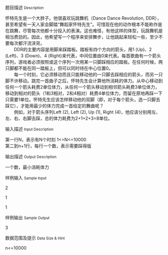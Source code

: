 <div class="panel panel-default">
<div class="area-title">
<span>
题目描述
<small>Description</small>
</span></div>
<div class="panel-body">

<p><span>怀特先生是一个大胖子。他很喜欢玩跳舞机（Dance Dance Revolution, DDR），甚至希望有一天人家会脚踏“舞蹈家怀特先生”。可惜现在他的动作根本不能称作是在跳舞，尽管每次他都十分投入的表演。这也难怪，有他这样的体型，玩跳舞机是相当费劲的。因此，他希望写一个程序来安排舞步，让他跳起来轻松一些，至少不要每次都汗流浃背。</span><br><span>　　DDR的主要内容是用脚来踩踏板。踏板有四个方向的箭头，用1 (Up)、2 (Left)、3 (Down)、4 (Right)来代表，中间位置由0来代表。每首歌曲有一个箭头序列，游戏者必须按照或这个序列一次用某一只脚踩相应的踏板。在任何时候，两只脚都不能在同一踏板上，但可以同时待在中心位置0。</span><br><span>　　每一个时刻，它必须移动而且只能移动他的一只脚去踩相应的箭头，而另一只脚不许移动。跳完一首曲子之后，怀特先生会计算他所消耗的体力。从中心移动到任何一个箭头耗费2单位体力，从任何一个箭头移动到相邻箭头耗费3单位体力，移动到相</span><span>对的箭头（1和3相对，2和4相对）耗费4单位体力，而留在原地再踩一下只需要1单位。怀特先生应该怎样移动他的双脚（即，对于每个箭头，选一只脚去踩它），才能用最少的体力完成一首给定的舞曲呢？</span><br><span>　　例如，对于箭头序列Left (2), Left (2), Up (1), Right (4)，他应该分别用左、左、右、右脚去踩，总的体力耗费为2+1+2+3=8单位。</span></p>

</div>
</div>

<div class="panel panel-default">
<div class="area-title">
<span>
输入描述
<small>Input Description</small>
</span></div>
<div class="panel-body">
<p><span>第一行N，表示有N个时刻 1&lt;=N&lt;=10000</span><br><span>第二到n+1行，每行一个数，表示需要踩得版</span></p>

</div>
</div>
<div  class="panel panel-default">
<div class="area-title">
<span>
输出描述
<small>Output Description</small>
</span></div>
<div class="panel-body">

<p><span>一个数，最小消耗体力</span></p>

</div>
</div>


<div class="panel panel-default">
<div class="area-title">
<span>
样例输入
<small>Sample Input</small>
</span></div>
<div class="panel-body">
<p>2</p>
<p>1</p>
<p>1</p>

</div>
</div>

<div class="panel panel-default">
<div class="area-title">
<span>
样例输出
<small>Sample Output</small>
</span></div>
<div class="panel-body">
<p><span>3</span></p>

</div>
</div>

<div class="panel panel-default">
<div class="area-title">
<span>
数据范围及提示
<small>Data Size & Hint</small>
</span></div>
<div class="panel-body">
<p><span>n&lt;=10000</span></p>
</div>
</div>